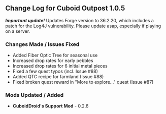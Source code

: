 ## Change Log for Cuboid Outpost 1.0.5

__*Important update!*__ Updates Forge version to 36.2.20, which includes a patch
for the Log4J vulnerability. Please update asap, especially if playing on
a server.

### Changes Made / Issues Fixed

- Added Fiber Optic Tree for seasonal use
- Increased drop rates for early pebbles
- Increased drop rates for 6 initial metal pieces
- Fixed a few quest typos (incl. Issue #88)
- Added QTC recipe for farmland (Issue #88)
- Fixed broken quest reward in "More to explore..." quest (Issue #87)

### Mods Updated / Added

- **CuboidDroid's Support Mod** - 0.2.6